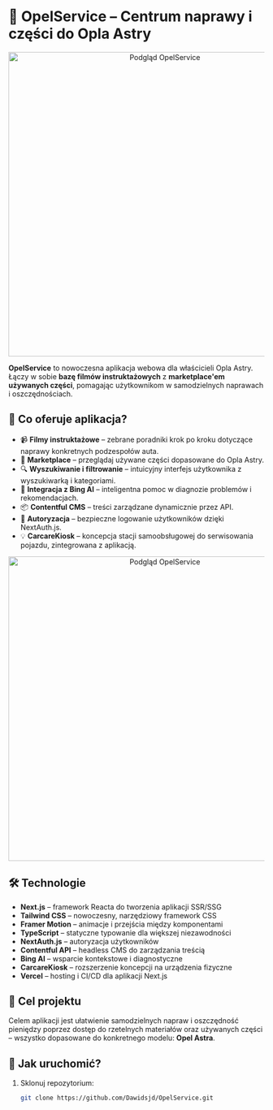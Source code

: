 # 🔧 OpelService – Centrum naprawy i części do Opla Astry
<div align="center">
  <img src="https://github.com/user-attachments/assets/a1f006dd-dc91-4a00-b163-d6765dcd16c3" alt="Podgląd OpelService" width="600">
</div>

**OpelService** to nowoczesna aplikacja webowa dla właścicieli Opla Astry. Łączy w sobie **bazę filmów instruktażowych** z **marketplace'em używanych części**, pomagając użytkownikom w samodzielnych naprawach i oszczędnościach.

## 🚗 Co oferuje aplikacja?

- 📹 **Filmy instruktażowe** – zebrane poradniki krok po kroku dotyczące naprawy konkretnych podzespołów auta.
- 🛒 **Marketplace** – przeglądaj używane części dopasowane do Opla Astry.
- 🔍 **Wyszukiwanie i filtrowanie** – intuicyjny interfejs użytkownika z wyszukiwarką i kategoriami.
- 🧠 **Integracja z Bing AI** – inteligentna pomoc w diagnozie problemów i rekomendacjach.
- 📦 **Contentful CMS** – treści zarządzane dynamicznie przez API.
- 🔐 **Autoryzacja** – bezpieczne logowanie użytkowników dzięki NextAuth.js.
- 💡 **CarcareKiosk** – koncepcja stacji samoobsługowej do serwisowania pojazdu, zintegrowana z aplikacją.


<div align="center">
  <img src="https://github.com/user-attachments/assets/0360765e-374c-4303-b2b5-19aa3e912c66" alt="Podgląd OpelService" width="600">
</div>

## 🛠 Technologie

- **Next.js** – framework Reacta do tworzenia aplikacji SSR/SSG
- **Tailwind CSS** – nowoczesny, narzędziowy framework CSS
- **Framer Motion** – animacje i przejścia między komponentami
- **TypeScript** – statyczne typowanie dla większej niezawodności
- **NextAuth.js** – autoryzacja użytkowników
- **Contentful API** – headless CMS do zarządzania treścią
- **Bing AI** – wsparcie kontekstowe i diagnostyczne
- **CarcareKiosk** – rozszerzenie koncepcji na urządzenia fizyczne
- **Vercel** – hosting i CI/CD dla aplikacji Next.js

## 🧠 Cel projektu

Celem aplikacji jest ułatwienie samodzielnych napraw i oszczędność pieniędzy poprzez dostęp do rzetelnych materiałów oraz używanych części – wszystko dopasowane do konkretnego modelu: **Opel Astra**.

## 🚀 Jak uruchomić?

1. Sklonuj repozytorium:
   ```bash
   git clone https://github.com/Dawidsjd/OpelService.git

